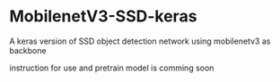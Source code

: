 # MobilenetV3-SSD-keras
A keras version of SSD object detection network using mobilenetv3 as backbone

instruction for use and pretrain model is comming soon
